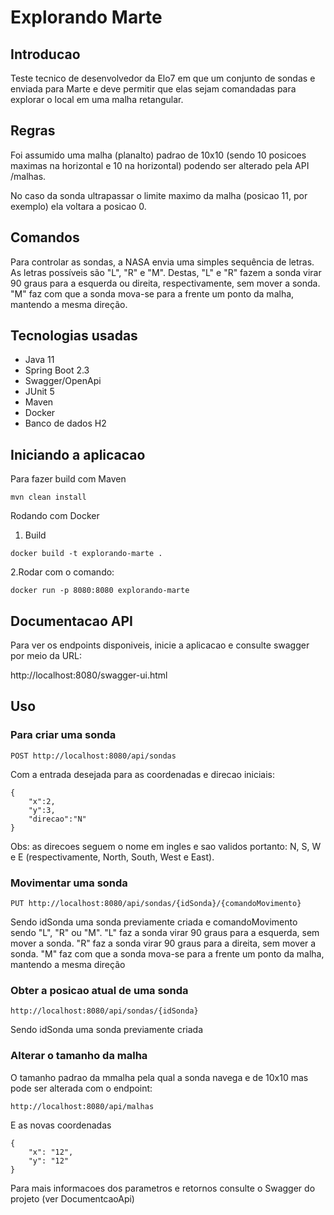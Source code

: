# Explorando Marte

## Introducao
Teste tecnico de desenvolvedor da Elo7 em que um conjunto de sondas e enviada para Marte e deve permitir
que elas sejam comandadas para explorar o local em uma malha retangular.

## Regras
Foi assumido uma malha (planalto) padrao de 10x10 (sendo 10 posicoes maximas na horizontal e 10 na horizontal)
podendo ser alterado pela API /malhas.

No caso da sonda ultrapassar o limite maximo da malha (posicao 11, por exemplo) ela voltara a posicao 0. 

## Comandos
Para controlar as sondas, a NASA envia uma simples sequência de letras. As letras possíveis são "L", "R" e "M". Destas, "L" e "R" fazem a sonda virar 90 graus para a esquerda ou direita, respectivamente, 
sem mover a sonda. "M" faz com que a sonda mova-se para a frente um ponto da malha, mantendo a mesma direção.

## Tecnologias usadas
+ Java 11
+ Spring Boot 2.3
+ Swagger/OpenApi
+ JUnit 5
+ Maven
+ Docker
+ Banco de dados H2

## Iniciando a aplicacao
Para fazer build com Maven
```
mvn clean install
```

Rodando com Docker
1. Build
```
docker build -t explorando-marte .
```

2.Rodar com o comando:
```
docker run -p 8080:8080 explorando-marte
```


## Documentacao API
Para ver os endpoints disponiveis, inicie a aplicacao e consulte swagger por meio da URL:

http://localhost:8080/swagger-ui.html


## Uso
### Para criar uma sonda
```
POST http://localhost:8080/api/sondas
```
Com a entrada desejada para as coordenadas e direcao iniciais:
```
{
    "x":2,
    "y":3,
    "direcao":"N"
}
```
Obs: as direcoes seguem o nome em ingles e sao validos portanto: N, S, W e E (respectivamente, North, South, West e East).

### Movimentar uma sonda
```
PUT http://localhost:8080/api/sondas/{idSonda}/{comandoMovimento}
```

Sendo idSonda uma sonda previamente criada e comandoMovimento sendo "L", "R" ou "M".
"L" faz a sonda virar 90 graus para a esquerda, sem mover a sonda. 
"R" faz a sonda virar 90 graus para a direita, sem mover a sonda. 
"M" faz com que a sonda mova-se para a frente um ponto da malha, mantendo a mesma direção


### Obter a posicao atual de uma sonda
```
http://localhost:8080/api/sondas/{idSonda}
```
Sendo idSonda uma sonda previamente criada


### Alterar o tamanho da malha 
O tamanho padrao da mmalha pela qual a sonda navega e de 10x10 mas pode ser alterada com o endpoint:

```
http://localhost:8080/api/malhas
```

E as novas coordenadas

```
{
    "x": "12",
    "y": "12"
}
```

Para mais informacoes dos parametros e retornos consulte o Swagger do projeto (ver DocumentcaoApi)

